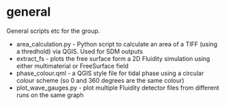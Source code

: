 # general
General scripts etc for the group. 

* area_calculation.py - Python script to calculate an area of a TIFF (using a thredhold) via QGIS. Used for SDM outputs
* extract_fs - plots the free surface form a 2D Fluidity simulation using either multimaterial or FreeSurface field
* phase_colour.qml - a QGIS style file for tidal phase using a circular colour scheme (so 0 and 360 degrees are the same colour)
* plot_wave_gauges.py - plot multiple Fluidity detector files from different runs on the same graph
